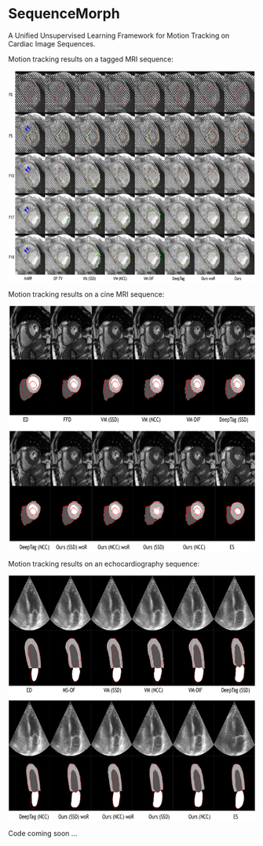 # SequenceMorph
A Unified Unsupervised Learning Framework for Motion Tracking on Cardiac Image Sequences.

Motion tracking results on a tagged MRI sequence:
<div align=center><img width="680" height="430" src="https://github.com/DeepTag/SequenceMorph/blob/main/smt.png"/></div>

Motion tracking results on a cine MRI sequence:
<div align=center><img width="650" height="500" src="https://github.com/DeepTag/SequenceMorph/blob/main/smc.png"/></div>

Motion tracking results on an echocardiography sequence:
<div align=center><img width="650" height="500" src="https://github.com/DeepTag/SequenceMorph/blob/main/smu.png"/></div>

Code coming soon ...
